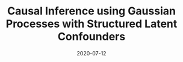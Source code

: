 ---
layout: default 
title: "Causal Inference using Gaussian Processes with Structured Latent Confounders"
authors: Sam Witty, Kenta Takatsu, David Jensen, and Vikash Mansinghka
year: 2020
date: "2020-07-12"
link: https://arxiv.org/abs/2007.07127
publication: ICML
category: Publication in Computer Science
---